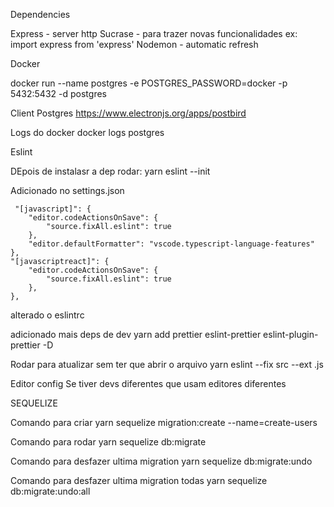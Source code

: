 Dependencies

Express - server http
Sucrase - para trazer novas funcionalidades
    ex: import express from 'express'
Nodemon - automatic refresh

Docker

docker run --name postgres -e POSTGRES_PASSWORD=docker -p 5432:5432 -d postgres

Client Postgres
https://www.electronjs.org/apps/postbird

Logs do docker
docker logs postgres

Eslint

DEpois de instalasr a dep rodar:
 yarn eslint --init

 Adicionado no settings.json

     "[javascript]": {
        "editor.codeActionsOnSave": {
            "source.fixAll.eslint": true
        },
        "editor.defaultFormatter": "vscode.typescript-language-features"
    },
    "[javascriptreact]": {
        "editor.codeActionsOnSave": {
            "source.fixAll.eslint": true
        },
    },

 alterado o eslintrc

 adicionado mais deps de dev
 yarn add prettier eslint-prettier eslint-plugin-prettier -D

 Rodar para atualizar sem ter que abrir o arquivo
 yarn eslint --fix src --ext .js

 Editor config
 Se tiver devs diferentes que usam editores diferentes


 SEQUELIZE

Comando para criar
yarn sequelize migration:create --name=create-users

Comando para rodar
yarn sequelize db:migrate

Comando para desfazer ultima migration
yarn sequelize db:migrate:undo

Comando para desfazer ultima migration todas
yarn sequelize db:migrate:undo:all

